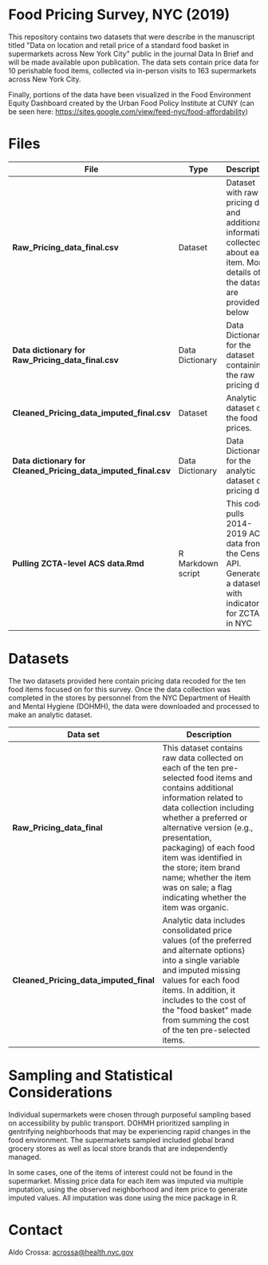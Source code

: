 # Food Pricing Survey, NYC (2019)

This repository contains two datasets that were describe in the manuscript titled "Data on location and retail price of a standard food basket in supermarkets across New York City" public in the journal Data In Brief and will be made available upon publication. The data sets contain price data for 10 perishable food items, collected via in-person visits to 163 supermarkets across New York City. 

Finally, portions of the data have been visualized in the Food Environment Equity Dashboard created by the Urban Food Policy Institute at CUNY (can be seen here: https://sites.google.com/view/feed-nyc/food-affordability)


# Files

| File | Type | Description |
| ---- | ---- | ----------- |
| **Raw_Pricing_data_final.csv** |	Dataset	| Dataset with raw pricing data and additional information collected about each item. More details of the dataset are provided below |
| **Data dictionary for Raw_Pricing_data_final.csv** | Data Dictionary | Data Dictionary for the dataset containing the raw pricing data |
| **Cleaned_Pricing_data_imputed_final.csv** |	Dataset	| Analytic dataset of the food prices.|
| **Data dictionary for Cleaned_Pricing_data_imputed_final.csv** | Data Dictionary | Data Dictionary for the analytic dataset of pricing data |
| **Pulling ZCTA-level ACS data.Rmd**	| R Markdown script | This code pulls 2014-2019 ACS data from the Census API. Generates a dataset with indicators for ZCTAs in NYC |


# Datasets

The two datasets provided here contain pricing data recoded for the ten food items focused on for this survey. Once the data collection was completed in the stores by personnel from the NYC Department of Health and Mental Hygiene (DOHMH), the data were downloaded and processed to make an analytic dataset. 

| Data set | Description |
| -------- | ----------- |
|**Raw_Pricing_data_final**| This dataset contains raw data collected on each of the ten pre-selected food items and contains additional information related to data collection including  whether a preferred or alternative version (e.g., presentation, packaging) of each food item was identified in the store; item brand name; whether the item was on sale; a flag indicating whether the item was organic. |
| **Cleaned_Pricing_data_imputed_final** | Analytic data includes consolidated price values (of the preferred and alternate options) into a single variable and imputed missing values for each food items. In addition, it includes to the cost of the "food basket" made from summing the cost of the ten pre-selected items.|



# Sampling and Statistical Considerations

Individual supermarkets were chosen through purposeful sampling based on accessibility by public transport. DOHMH prioritized sampling in gentrifying neighborhoods that may be experiencing rapid changes in the food environment. The supermarkets sampled included global brand grocery stores as well as local store brands that are independently managed.

In some cases, one of the items of interest could not be found in the supermarket. Missing price data for each item was imputed via multiple imputation, using the observed neighborhood and item price to generate imputed values. All imputation was done using the mice package in R. 

# Contact

Aldo Crossa: acrossa@health.nyc.gov
